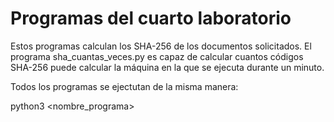 # Programas del cuarto laboratorio

Estos programas calculan los SHA-256 de los documentos solicitados. El programa sha_cuantas_veces.py es capaz de calcular cuantos códigos SHA-256 puede calcular la máquina en la que se ejecuta durante un minuto. 

Todos los programas se ejectutan de la misma manera:

python3 <nombre_programa>
